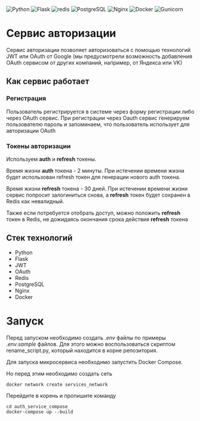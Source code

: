 ![Python](https://img.shields.io/badge/Python-14354C?style=badge&logo=python&logoColor=white)
![Flask](https://img.shields.io/badge/Flask-FFFFFF?style=badge&logo=flask&logoColor=black)
![redis](https://img.shields.io/badge/redis-%23DD0031.svg?&style=badge&logo=redis&logoColor=white)
![PostgreSQL](https://img.shields.io/badge/PostgreSQL-316192?style=badge&logo=postgresql&logoColor=white)
![Nginx](https://img.shields.io/badge/Nginx-000000?style=badge&logo=nginx&logoColor=white)
![Docker](https://img.shields.io/badge/docker-%230db7ed.svg?style=badge&logo=docker&logoColor=white)
![Gunicorn](https://img.shields.io/badge/Gunicorn-000000?.svg?style=Gunicorn&logo=Gunicorn&logoColor=green)

# Сервис авторизации

Сервис авторизации позволяет авторизоваться с помощью технологий JWT или OAuth от Google (мы предусмотрели возможность
добавления OAuth сервисом от других компаний, например, от Яндекса или VK)

## Как сервис работает

### Регистрация

Пользователь регистрируется в системе через форму регистрации либо через OAuth сервис. При регистрации через Oauth
сервис генерируем пользователю пароль и запоминаем, что пользователь использует для авторизации OAuth

### Токены авторизации

Используем **auth** и **refresh** токены.

Время жизни **auth** токена - 2 минуты. При истечении времени жизни будет использован refresh токен для генерации нового
auth токена.

Время жизни **refresh** токена - 30 дней. При истечении времени жизни сервис попросит залогиниться снова, а **refresh**
токен будет сохранен в Redis как невалидный.

Также если потребуется отобрать доступ, можно положить **refresh** токен в Redis, не дожидаясь окончания срока
действия **refresh** токена

## Стек технологий

- Python
- Flask
- JWT
- OAuth
- Redis
- PostgreSQL
- Nginx
- Docker

# Запуск

Перед запуском необходимо создать _.env_ файлы по примеры _.env.sample_ файлов. Для этого можно воспользоваться скриптом
rename_script.py, который находится в корне репозитория.

Для запуска микросервиса необходимо запустить Docker Compose.

Но перед этим необходимо создать сеть
```
docker network create services_network
```

Перейдите в корень и пропишите команду

```
cd auth_service_compose
docker-compose up --build
```